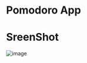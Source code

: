 # Pomodoro App


# SreenShot
![image](https://github.com/ojpro/pomodoro/assets/108437129/3f0c660b-eddd-41c7-bd7b-993d9aad1889)
